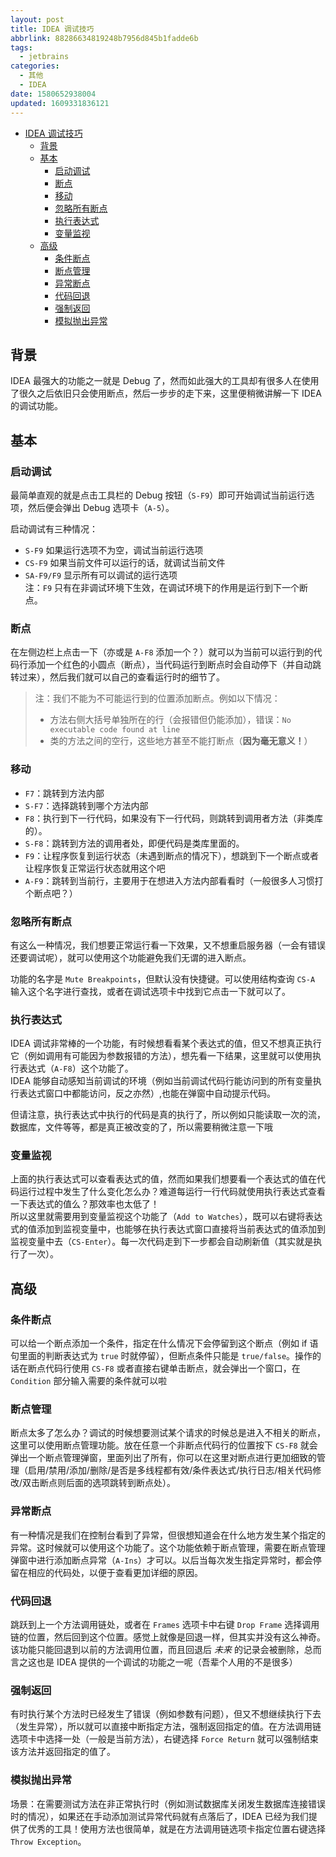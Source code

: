 ```yaml
---
layout: post
title: IDEA 调试技巧
abbrlink: 88286634819248b7956d845b1fadde6b
tags:
  - jetbrains
categories:
  - 其他
  - IDEA
date: 1580652938004
updated: 1609331836121
---
```


*   [IDEA 调试技巧](#idea-调试技巧)
    *   [背景](#背景)
    *   [基本](#基本)
        *   [启动调试](#启动调试)
        *   [断点](#断点)
        *   [移动](#移动)
        *   [忽略所有断点](#忽略所有断点)
        *   [执行表达式](#执行表达式)
        *   [变量监视](#变量监视)
    *   [高级](#高级)
        *   [条件断点](#条件断点)
        *   [断点管理](#断点管理)
        *   [异常断点](#异常断点)
        *   [代码回退](#代码回退)
        *   [强制返回](#强制返回)
        *   [模拟抛出异常](#模拟抛出异常)

## 背景

IDEA 最强大的功能之一就是 Debug 了，然而如此强大的工具却有很多人在使用了很久之后依旧只会使用断点，然后一步步的走下来，这里便稍微讲解一下 IDEA 的调试功能。

## 基本

### 启动调试

最简单直观的就是点击工具栏的 Debug 按钮（`S-F9`）即可开始调试当前运行选项，然后便会弹出 Debug 选项卡（`A-5`）。

启动调试有三种情况：

*   `S-F9` 如果运行选项不为空，调试当前运行选项
*   `CS-F9` 如果当前文件可以运行的话，就调试当前文件
*   `SA-F9/F9` 显示所有可以调试的运行选项\
    注：`F9` 只有在非调试环境下生效，在调试环境下的作用是运行到下一个断点。

### 断点

在左侧边栏上点击一下（亦或是 `A-F8` 添加一个？）就可以为当前可以运行到的代码行添加一个红色的小圆点（断点），当代码运行到断点时会自动停下（并自动跳转过来），然后我们就可以自己的查看运行时的细节了。

> 注：我们不能为不可能运行到的位置添加断点。例如以下情况：
>
> *   方法右侧大括号单独所在的行（会报错但仍能添加），错误：`No executable code found at line`
> *   类的方法之间的空行，这些地方甚至不能打断点（**因为毫无意义！**）

### 移动

*   `F7`：跳转到方法内部
*   `S-F7`：选择跳转到哪个方法内部
*   `F8`：执行到下一行代码，如果没有下一行代码，则跳转到调用者方法（非类库的）。
*   `S-F8`：跳转到方法的调用者处，即便代码是类库里面的。
*   `F9`：让程序恢复到运行状态（未遇到断点的情况下），想跳到下一个断点或者让程序恢复正常运行状态就用这个吧
*   `A-F9`：跳转到当前行，主要用于在想进入方法内部看看时（一般很多人习惯打个断点吧？）

### 忽略所有断点

有这么一种情况，我们想要正常运行看一下效果，又不想重启服务器（一会有错误还要调试呢），就可以使用这个功能避免我们无谓的进入断点。

功能的名字是 `Mute Breakpoints`，但默认没有快捷键。可以使用结构查询 `CS-A` 输入这个名字进行查找，或者在调试选项卡中找到它点击一下就可以了。

### 执行表达式

IDEA 调试非常棒的一个功能，有时候想看看某个表达式的值，但又不想真正执行它（例如调用有可能因为参数报错的方法），想先看一下结果，这里就可以使用执行表达式（`A-F8`）这个功能了。\
IDEA 能够自动感知当前调试的环境（例如当前调试代码行能访问到的所有变量执行表达式窗口中都能访问，反之亦然）,也能在弹窗中自动提示代码。

但请注意，执行表达式中执行的代码是真的执行了，所以例如只能读取一次的流，数据库，文件等等，都是真正被改变的了，所以需要稍微注意一下哦

### 变量监视

上面的执行表达式可以查看表达式的值，然而如果我们想要看一个表达式的值在代码运行过程中发生了什么变化怎么办？难道每运行一行代码就使用执行表达式查看一下表达式的值么？那效率也太低了！\
所以这里就需要用到变量监视这个功能了（`Add to Watches`），既可以右键将表达式的值添加到监视变量中，也能够在执行表达式窗口直接将当前表达式的值添加到监视变量中去（`CS-Enter`）。每一次代码走到下一步都会自动刷新值（其实就是执行了一次）。

## 高级

### 条件断点

可以给一个断点添加一个条件，指定在什么情况下会停留到这个断点（例如 if 语句里面的判断表达式为 `true` 时就停留），但断点条件只能是 `true/false`。操作的话在断点代码行使用 `CS-F8` 或者直接右键单击断点，就会弹出一个窗口，在 `Condition` 部分输入需要的条件就可以啦

### 断点管理

断点太多了怎么办？调试的时候想要测试某个请求的时候总是进入不相关的断点，这里可以使用断点管理功能。放在任意一个非断点代码行的位置按下 `CS-F8` 就会弹出一个断点管理弹窗，里面列出了所有，你可以在这里对断点进行更加细致的管理（启用/禁用/添加/删除/是否是多线程都有效/条件表达式/执行日志/相关代码修改/双击断点则后面的选项跳转到断点处）。

### 异常断点

有一种情况是我们在控制台看到了异常，但很想知道会在什么地方发生某个指定的异常。这时候就可以使用这个功能了。这个功能依赖于断点管理，需要在断点管理弹窗中进行添加断点异常（`A-Ins`）才可以。以后当每次发生指定异常时，都会停留在相应的代码处，以便于查看更加详细的原因。

### 代码回退

跳跃到上一个方法调用链处，或者在 `Frames` 选项卡中右键 `Drop Frame` 选择调用链的位置，然后回到这个位置。感觉上就像是回退一样，但其实并没有这么神奇。该功能只能回退到以前的方法调用位置，而且回退后 *未来* 的记录会被删除，总而言之这也是 IDEA 提供的一个调试的功能之一呢（吾辈个人用的不是很多）

### 强制返回

有时执行某个方法时已经发生了错误（例如参数有问题），但又不想继续执行下去（发生异常），所以就可以直接中断指定方法，强制返回指定的值。在方法调用链选项卡中选择一处（一般是当前方法），右键选择 `Force Return` 就可以强制结束该方法并返回指定的值了。

### 模拟抛出异常

场景：在需要测试方法在非正常执行时（例如测试数据库关闭发生数据库连接错误时的情况），如果还在手动添加测试异常代码就有点落后了，IDEA 已经为我们提供了优秀的工具！使用方法也很简单，就是在方法调用链选项卡指定位置右键选择 `Throw Exception`。

<!--
### JavaScript 调试

#### 1. 单独启动 JavaScript 调试

JavaScript 调试起来就有点意思了，基本上 IDEA 对 Google Chrome 非常友好（有专门的 Plugini），然而对 FireFox 却支持的并不怎么好。好了，还是先看一下怎么配置 JavaScript 的运行选项进行调试吧

1. 打开配置运行弹窗
  就在运行选项左边的下拉框的第一项（`Edit Configurations`）
2. 添加一个 JavaScript 运行选项
3. 设置调试的 url
4. 启动调试

#### 2. Java 与 JavaScript 混合调试
 -->
